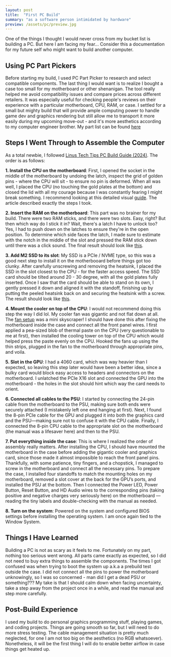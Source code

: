 ```yaml
---
layout: post
title:  "First PC Build"
summary: "as a software person intimidated by hardware"
preview: /assets/pc/preview.jpg
---
```


One of the things I thought I would never cross from my bucket list is building a PC. But here I am facing my fear... Consider this a documentation for my future self who might want to build another computer.

## Using PC Part Pickers

Before starting my build, I used PC Part Picker to research and select compatible components. The last thing I would want is to realize I bought a case too small for my motherboard or other shenanigan. The tool really helped me avoid compatibility issues and compare prices across different retailers. It was especially useful for checking people's reviews on their experience with a particular motherboard, CPU, RAM, or case. I settled for a small but mighty build that will provide ample computing power to handle game dev and graphics rendering but still allow me to transport it more easily during my upcoming move-out - and it's more aesthetics according to my computer engineer brother. My part list can be found [here](https://pcpartpicker.com/b/sM8rxr)

## Steps I Went Through to Assemble the Computer

As a total newbie, I followed [Linus Tech Tips PC Build Guide (2024)](https://youtu.be/s1fxZ-VWs2U?si=JdHXQ1XORkeeWzov). The order is as follows:

**1. Install the CPU on the motherboard**: First, I opened the socket in the middle of the motherboard by undoing the latch, inspect the grid of golden pins - where the CPU will sit - to ensure no pin is deformed. When all was well, I placed the CPU (no touching the gold plates at the bottom) and closed the lid with all my courage because I was constantly fearing I might break something. I recommend looking at this detailed visual [guide](https://www.tomshardware.com/how-to/install-a-cpu). The article described exactly the steps I took. 

**2. Insert the RAM on the motherboard**: This part was no brainer for my build. There were two RAM sticks, and there were two slots. Easy, right? But then which way do I stick it in? Wait, there's a latch I have to unlock too? Yes, I had to push down on the latches to ensure they're in the open position. To determine which side faces the latch, I made sure to estimate with the notch in the middle of the slot and pressed the RAM stick down until there was a click sound. The final result should look like [this](https://www.tomshardware.com/how-to/install-ram-in-a-pc).

**3. Add M2 SSD to its slot**: My SSD is a PCIe / NVME type, so this was a good next step to install it on the motherbooard before things got too clunky. After carefully unscrewing and removing the heatsink, I placed the SSD in the slot closest to the CPU - for the faster access speed. The SSD card should be tilted around 20 - 30 degree, with all the gold plates fully inserted. Once I saw that the card should be able to stand on its own, I gently pressed it down and aligned it with the standoff, finishing up by putting the peeled heatsink back on and securing the heatsink with a screw. The result should look like [this](https://www.techradar.com/how-to/how-to-install-an-m2-nvmesata-ssd-on-your-pc).

**4. Mount the cooler on top of the CPU**: I would not recommend doing this step the way I did lol. My cooler fan was gigantic and not flat down at all. The [fan setup](https://pcpartpicker.com/product/hYxRsY/thermalright-peerless-assassin-120-se-6617-cfm-cpu-cooler-pa120-se-d3) was a mini skyscraper! I should have done this after fixing the motherboard inside the case and connect all the front panel wires. I first applied a pea-sized blob of thermal paste on the CPU (very questionable to me at first), then installed the cooling tower on top of the CPU which would helped press the paste evenly on the CPU. Hooked the fans up using the thin strips, plugged in the fan to the motherboard through appropriate pins, and voila.

**5. Slot in the GPU**: I had a 4060 card, which was way heavier than I expected, so leaving this step later would have been a better idea, since a bulky card would block easy access to headers and connectors on the motherboard. I unlatched the PCIe X16 slot and connected the GPU into the motherboard - the holes in the slot should hint which way the card needs to orient.

**6. Connected all cables to the PSU**: 
I started by connecting the 24-pin cable from the motherboard to the PSU, making sure both ends were securely attached (I mistakenly left one end hanging at first). Next, I found the 8-pin PCIe cable for the GPU and plugged it into both the graphics card and the PSU—making sure not to confuse it with the CPU cable. Finally, I connected the 8-pin CPU cable to the appropriate slot on the motherboard (the manual was a lifesaver here) and then to the PSU.

**7. Put everything inside the case**: 
This is where I realized the order of assembly really matters. After installing the CPU, I should have mounted the motherboard in the case before adding the gigantic cooler and graphics card, since those made it almost impossible to reach the front panel pins. Thankfully, with some patience, tiny fingers, and a chopstick, I managed to screw in the motherboard and connect all the necessary pins. To prepare the case, I installed four standoffs to match the mounting holes on my motherboard, removed a slot cover at the back for the GPU’s ports, and installed the PSU at the bottom. Then I connected the Power LED, Power Button, Reset Button, and HD Audio wires to the corresponding pins (taking positive and negative charges very seriously here) on the motherboard — reading the tiny labels and double-checking with the manual as needed.

**8. Turn on the system**: Powered on the system and configured BIOS settings before installing the operating system. I am once again tied to the Window System.  

## Things I Have Learned

Building a PC is not as scary as it feels to me. Fortunately on my part, nothing too serious went wrong. All parts came exactly as expected, so I did not need to buy extra things to assemble the components. The times I got confused was when trying to boot the system up a.k.a a prebuild test outside the case. I did not connect all the pins to power the motherboard unknowingly, so I was so concerned - man did I get a dead PSU or something??? My take is that I should calm down when facing uncertainty, take a step away from the project once in a while, and read the manual and step more carefully.

## Post-Build Experience

I used my build to do personal graphics programming stuff, playing games, and coding projects. Things are going smooth so far, but I will need to do more stress testing. The cable management situation is pretty much neglected, for one I am not too big on the aesthetics (no RGB whatsoever). Nonetheless, it will be the first thing I will do to enable better airflow in case things get heated up.